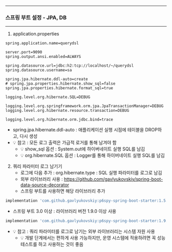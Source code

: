 -----
### 스프링 부트 설정 - JPA, DB
-----
1. application.properties
```properties
spring.application.name=querydsl

server.port=9090
spring.output.ansi.enabled=ALWAYS

spring.datasource.url=jdbc:h2:tcp://localhost/~/querydsl
spring.datasource.username=sa

spring.jpa.hibernate.ddl-auto=create
# spring.jpa.properties.hibernate.show_sql=false
spring.jpa.properties.hibernate.format_sql=true

logging.level.org.hibernate.SQL=DEBUG

logging.level.org.springframework.orm.jpa.JpaTransactionManager=DEBUG
logging.level.org.hibernate.resource.transaction=DEBUG

logging.level.org.hibernate.orm.jdbc.bind=trace
```

  - spring.jpa.hibernate.ddl-auto : 애플리케이션 실행 시점에 테이블을 DROP하고, 다시 생성
  - 💡 참고 : 모든 로그 출력은 가급적 로거를 통해 남겨야 함
    + 💡 show_sql 옵션 : System.out에 하이버네이트 실행 SQL를 남김
    + 💡 org.hibernate.SQL 옵션 : Logger를 통해 하이버네이트 실행 SQL를 남김

2. 쿼리 파라미터 로그 남기기
   - 로그에 다음 추가 : org.hibernate.type : SQL 실행 파라미터를 로그로 남김
   - 외부 라이브러리 사용 : https://github.com/gavlyukovskiy/spring-boot-data-source-decorator
   - 스프링 부트를 사용하면 해당 라이브러리 추가
```gradle
implementation 'com.github.gavlyukovskiy:p6spy-spring-boot-starter:1.5.8'
```
  - 스프링 부트 3.0 이상 : 라이브러리 버전 1.9.0 이상 사용
```gradle
implementation 'com.github.gavlyukovskiy:p6spy-spring-boot-starter:1.9.0'
```

  - 💡 참고 : 쿼리 파라미터를 로그로 남기는 외부 라이브러리는 시스템 자원 사용
    + 💡 개발 단계에서는 편하게 사용 가능하지만, 운영 시스템에 적용하려면 꼭 성능테스트를 하고 사용하는 것이 좋음
